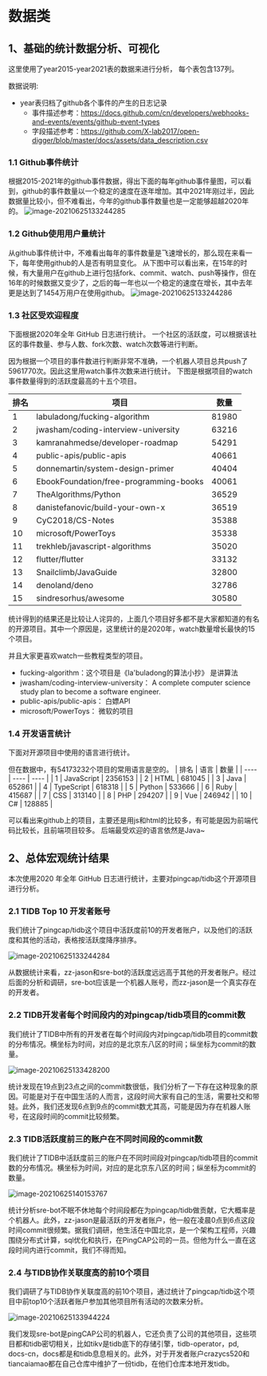 # 数据类
## 1、基础的统计数据分析、可视化
这里使用了year2015-year2021表的数据来进行分析，
每个表包含137列。

数据说明:
- year表归档了github各个事件的产生的日志记录
    - 事件描述参考：https://docs.github.com/cn/developers/webhooks-and-events/events/github-event-types
    - 字段描述参考：https://github.com/X-lab2017/open-digger/blob/master/docs/assets/data_description.csv


### 1.1 Github事件统计

根据2015-2021年的github事件数据，得出下面的每年github事件量图，可以看到，github的事件数量以一个稳定的速度在逐年增加。其中2021年刚过半，因此数据量比较小，但不难看出，今年的github事件数量也是一定能够超越2020年的。
![image-20210625133244285](./事件数量.png)
### 1.2 Github使用用户量统计
从github事件统计中，不难看出每年的事件数量是飞速增长的，那么现在来看一下，每年使用github的人是否有明显变化。
从下图中可以看出来，在15年的时候，有大量用户在github上进行包括fork、commit、watch、push等操作，但在16年的时候数据又变少了，之后的每一年也以一个稳定的速度在增长，其中去年更是达到了1454万用户在使用github。
![image-20210625133244286](./用户量.png)

### 1.3 社区受欢迎程度
下面根据2020年全年 GitHub 日志进行统计。
一个社区的活跃度，可以根据该社区的事件数量、参与人数、fork次数、watch次数等进行判断。

因为根据一个项目的事件数进行判断非常不准确，一个机器人项目总共push了5961770次。因此这里用watch事件次数来进行统计。
下图是根据项目的watch事件数量得到的活跃度最高的十五个项目。

|  排名  |  项目   | 数量  |
|  ----  |  ----  | ----  |
| 1 | labuladong/fucking-algorithm |	81980 |
| 2 | jwasham/coding-interview-university | 	63216 | 
| 3 | kamranahmedse/developer-roadmap | 	54291 | 
| 4 | public-apis/public-apis | 	40661 | 
| 5 | donnemartin/system-design-primer	 | 40404 | 
| 6 | EbookFoundation/free-programming-books | 	40061 | 
| 7 | TheAlgorithms/Python	 | 36529 | 
| 8 | danistefanovic/build-your-own-x | 	36519 | 
| 9 | CyC2018/CS-Notes	 | 35388 | 
| 10 | microsoft/PowerToys | 	35338 | 
| 11 | trekhleb/javascript-algorithms | 	35020 | 
| 12 | flutter/flutter | 	33132 | 
| 13 | Snailclimb/JavaGuide	 | 32800 | 
| 14 | denoland/deno | 	32786 |  
| 15 | sindresorhus/awesome	 | 30580 | 

统计得到的结果还是比较让人诧异的，上面几个项目好多都不是大家都知道的有名的开源项目。其中一个原因是，这里统计的是2020年，watch数量增长最快的15个项目。

并且大家更喜欢watch一些教程类型的项目。
- fucking-algorithm：这个项目是《la'buladong的算法小抄》 是讲算法
- jwasham/coding-interview-university： A complete computer science study plan to become a software engineer.
- public-apis/public-apis： 白嫖API
-  microsoft/PowerToys： 微软的项目

### 1.4 开发语言统计

下面对开源项目中使用的语言进行统计。

但在数据中，有54173232个项目的常用语言是空的。
|  排名  |  语言   | 数量  |
|  ----  |  ----  | ----  |
| 1  | JavaScript | 2356153 |
| 2  | HTML | 681045 |
| 3 | Java | 652861 |
| 4 | TypeScript | 618318 |
| 5 | Python | 533666 |
| 6 | Ruby | 415687 |
| 7 | CSS | 313140 |
| 8 | PHP | 294207 |
| 9 | Vue | 246942 |
| 10 | C# | 128885 |

可以看出来github上的项目，主要还是用js和html的比较多，有可能是因为前端代码比较长，且前端项目较多。
后端最受欢迎的语言依然是Java~

## 2、总体宏观统计结果

本次使用2020 年全年 GitHub 日志进行统计，主要对pingcap/tidb这个开源项目进行分析。

### 2.1 TIDB Top 10 开发者账号

我们统计了pingcap/tidb这个项目中活跃度前10的开发者账户，以及他们的活跃度和其他的活动，表格按活跃度降序排序。

![image-20210625133244284](./image-20210625133244284.png)

从数据统计来看，zz-jason和sre-bot的活跃度远远高于其他的开发者账户。经过后面的分析和调研，sre-bot应该是一个机器人账号，而zz-jason是一个真实存在的开发者。

### 2.2 TIDB开发者每个时间段内的对pingcap/tidb项目的commit数

我们统计了TIDB中所有的开发者在每个时间段内对pingcap/tidb项目的commit数的分布情况。横坐标为时间，对应的是北京东八区的时间；纵坐标为commit的数量。

![image-20210625133428200](./image-20210625134127201.png)

统计发现在19点到23点之间的commit数很低，我们分析了一下存在这种现象的原因。可能是对于在中国生活的人而言，这段时间大家有自己的生活，需要社交和带娃。此外，我们还发现6点到9点的commit数尤其高，可能是因为存在机器人账号，在这段时间的commit比较频繁。

### 2.3 TIDB活跃度前三的账户在不同时间段的commit数

我们统计了TIDB中活跃度前三的账户在不同时间段对pingcap/tidb项目的commit数的分布情况。横坐标为时间，对应的是北京东八区的时间；纵坐标为commit的数量。

![image-20210625140153767](./image-20210625140153767.png)

统计分析sre-bot不眠不休地每个时间段都在为pingcap/tidb做贡献，它大概率是个机器人。此外，zz-jason是最活跃的开发者账户，他一般在凌晨0点到6点这段时间commit很频繁。据我们调研，他生活在中国北京，是一个架构工程师，兴趣围绕分布式计算，sql优化和执行，在PingCAP公司的一员。但他为什么一直在这段时间内进行commit，我们不得而知。



### 2.4 与TIDB协作关联度高的前10个项目

我们调研了与TIDB协作关联度高的前10个项目，通过统计了pingcap/tidb这个项目中前top10个活跃者账户参加其他项目所有活动的次数来分析。

![image-20210625133944224](./image-20210625133944224.png)

我们发现sre-bot是pingCAP公司的机器人，它还负责了公司的其他项目，这些项目都和tidb密切相关，比如tikv是tidb底下的存储引擎，tidb-operator，pd, docs-cn，docs都是和tidb息息相关的。此外，对于开发者账户crazycs520和tiancaiamao都在自己仓库中维护了一份tidb，在他们仓库本地开发tidb。